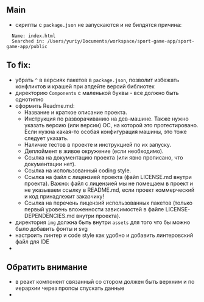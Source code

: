 ## Main

* скрипты с `package.json` не запускаются и не билдятся причина:
```  Could not find a required file.
  Name: index.html
  Searched in: /Users/yuriy/Documents/workspace/sport-game-app/sport-game-app/public
```

## To fix:

* убрать `^` в версиях пакетов в `package.json`, позволит избежать конфликтов и крашей при апдейте версий библиотек
* директорию `Components` с маленькой буквы - все должно быть однотипно
* оформить Readme.md:
  * Название и краткое описание проекта.
  * Инструкция по разворачиванию на дев-машине. Также нужно указать версию (или версии) ОС, на которой это протестировано. Если нужна какая-то особая конфигурация машины, это тоже следует указать.
  * Наличие тестов в проекте и инструкцией по их запуску.
  * Деплоймент в живое окружение (если необходимо).
  * Ссылка на документацию проекта (или явно прописано, что документации нет).
  * Ссылка на использованный coding style.
  * Ссылка на файл с лицензией проекта (файл LICENSE.md внутри проекта). Важно: файл с лицензией мы не помещаем в проект и не указываем ссылку в README.md, если проект коммерческий и код принадлежит заказчику!
  * Ссылка на перечень лицензий использованных пакетов (только первый уровень вложенности зависимостей в файле LICENSE-DEPENDENCIES.md внутри проекта).
* директория `img` должна быть внутри `assets` для того что бы можно было добавить фонты и svg
* настроить линтер и code style как удобно и добавить линтеровский файл для IDE
* 

## Обратить внимание

* в реакт компонент связанный со стором должен быть верхним и по иерархии через пропсы спускать данные
* 